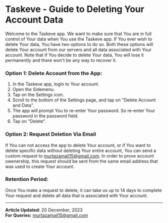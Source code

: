 # Taskeve - Guide to Deleting Your Account Data

Welcome to the Taskeve app. We want to make sure that You are in full control of Your data when You use the Taskeve app. If You ever wish to delete Your data, You have two options to do so. Both these options will delete Your account from our servers and all data associated with Your account. Note that if You decide to delete Your data, You will lose it permanently and there won't be any way to recover it.
  
### Option 1: Delete Account from the App:
1) In the Taskeve app, login to Your account.
2) Open the Sidemenu.
3) Tap on the Settings icon.
4) Scroll to the bottom of the Settings page, and tap on "Delete Account and Data".
5) The app will prompt You to re-enter Your password. So re-enter Your password in the password field.
6) Tap on "Delete".
  
### Option 2: Request Deletion Via Email
If You can not access the app to delete Your account, or if You want to delete specific data without deleting Your entire account, You can send a custom request to murtazamail15@gmail.com. In order to prove account owenership, this request should be sent from the same email address that was used to create Your account.

### Retention Period:
Once You make a request to delete, it can take us up to 14 days to complete Your request and delete all data that is associated with Your account.  

---
**Article Updated:** 20 December, 2023  
**For Queries:** murtazamail15@gmail.com

